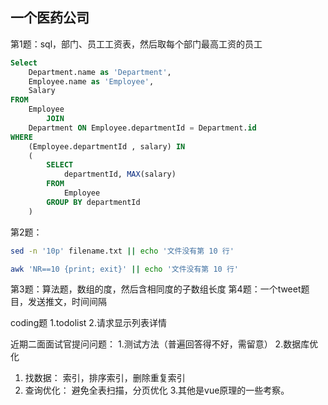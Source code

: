 ## 一个医药公司

第1题：sql，部门、员工工资表，然后取每个部门最高工资的员工
``` sql
Select
    Department.name as 'Department',
    Employee.name as 'Employee',
    Salary
FROM
    Employee
        JOIN
    Department ON Employee.departmentId = Department.id
WHERE
    (Employee.departmentId , salary) IN
    (
        SELECT
            departmentId, MAX(salary)
        FROM
            Employee
        GROUP BY departmentId
    )
```
第2题： 
``` bash
sed -n '10p' filename.txt || echo '文件没有第 10 行'

awk 'NR==10 {print; exit}' || echo '文件没有第 10 行'
```
第3题：算法题，数组的度，然后含相同度的子数组长度
第4题：一个tweet题目，发送推文，时间间隔

coding题
1.todolist
2.请求显示列表详情

近期二面面试官提问问题：
1.测试方法（普遍回答得不好，需留意）
2.数据库优化
1. 找数据： 索引，排序索引，删除重复索引
2. 查询优化： 避免全表扫描，分页优化
3.其他是vue原理的一些考察。